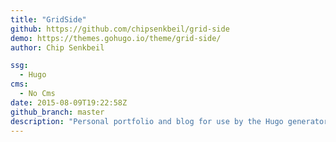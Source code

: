```yaml
---
title: "GridSide"
github: https://github.com/chipsenkbeil/grid-side
demo: https://themes.gohugo.io/theme/grid-side/
author: Chip Senkbeil

ssg:
  - Hugo
cms:
  - No Cms
date: 2015-08-09T19:22:58Z
github_branch: master
description: "Personal portfolio and blog for use by the Hugo generator."
---
```


